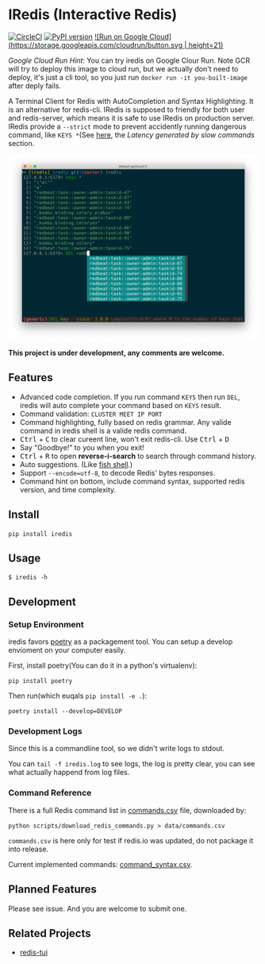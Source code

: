 # IRedis (Interactive Redis)


[![CircleCI](https://circleci.com/gh/laixintao/iredis.svg?style=svg)](https://circleci.com/gh/laixintao/iredis)
[![PyPI version](https://badge.fury.io/py/iredis.svg)](https://badge.fury.io/py/iredis)
[![Run on Google Cloud](https://storage.googleapis.com/cloudrun/button.svg | height=21)](https://console.cloud.google.com/cloudshell/editor?shellonly=true&cloudshell_image=gcr.io/cloudrun/button&cloudshell_git_repo=https://github.com/laixintao/iredis.git)

*Google Cloud Run Hint*: You can try iredis on Google Clour Run. Note GCR will try to deploy this image to cloud run, but we actually don't need to deploy, it's just a cli tool, so you just run `docker run -it you-built-image` after deply fails.

A Terminal Client for Redis with AutoCompletion and Syntax Highlighting. It is an alternative for redis-cli. IRedis is supposed to friendly for both user and redis-server, which means it is safe to use IRedis on production server. IRedis provide a `--strict` mode to prevent accidently running dangerous command, like `KEYS *`(See [here](https://redis.io/topics/latency), the *Latency generated by slow commands* section.

![](./docs/assets/auto-complete.png)

**This project is under development, any comments are welcome.**

## Features

- Advanced code completion. If you run command `KEYS` then run `DEL`, iredis will auto complete your command based on `KEYS` result.
- Command validation: `CLUSTER MEET IP PORT`
- Command highlighting, fully based on redis grammar. Any valide command in iredis shell is a valide redis command.
- <kbd>Ctrl</kbd> + <kbd>C</kbd> to clear cureent line, won't exit redis-cli. Use <kbd>Ctrl</kbd> + <kbd>D</kbd>  
- Say "Goodbye!" to you when you exit!
- <kbd>Ctrl</kbd> + <kbd>R</kbd> to open **reverse-i-search** to search through command history.
- Auto suggestions. (Like [fish shell](http://fishshell.com/).)
- Support `--encode=utf-8`, to decode Redis' bytes responses.
- Command hint on bottom, include command syntax, supported redis version, and time complexity.

## Install

```
pip install iredis
```

## Usage

```
$ iredis -h
```

## Development

### Setup Environment

iredis favors [poetry](https://github.com/sdispater/poetry) as a packagement tool. You can setup a develop envioment on your computer easily.

First, install poetry(You can do it in a python's virtualenv):

```
pip install poetry
```

Then run(which euqals `pip install -e .`):

```
poetry install --develop=DEVELOP
```

### Development Logs

Since this is a commandline tool, so we didn't write logs to stdout.

You can `tail -f iredis.log` to see logs, the log is pretty clear, you can see what actually happend from log files.

### Command Reference

There is a full Redis command list in [commands.csv](commands.csv) file, downloaded by:

```
python scripts/download_redis_commands.py > data/commands.csv
```

`commands.csv` is here only for test if redis.io was updated, do not package it into release.

Current implemented commands: [command_syntax.csv](command_syntax.csv).

## Planned Features

Please see issue. And you are welcome to submit one.

## Related Projects

- [redis-tui](https://github.com/mylxsw/redis-tui)
